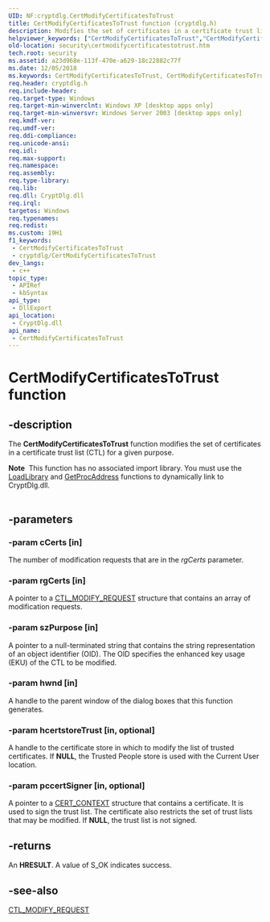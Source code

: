 ```yaml
---
UID: NF:cryptdlg.CertModifyCertificatesToTrust
title: CertModifyCertificatesToTrust function (cryptdlg.h)
description: Modifies the set of certificates in a certificate trust list (CTL) for a given purpose.
helpviewer_keywords: ["CertModifyCertificatesToTrust","CertModifyCertificatesToTrust function [Security]","cryptdlg/CertModifyCertificatesToTrust","security.certmodifycertificatestotrust"]
old-location: security\certmodifycertificatestotrust.htm
tech.root: security
ms.assetid: a23d968e-113f-470e-a629-18c22882c77f
ms.date: 12/05/2018
ms.keywords: CertModifyCertificatesToTrust, CertModifyCertificatesToTrust function [Security], cryptdlg/CertModifyCertificatesToTrust, security.certmodifycertificatestotrust
req.header: cryptdlg.h
req.include-header: 
req.target-type: Windows
req.target-min-winverclnt: Windows XP [desktop apps only]
req.target-min-winversvr: Windows Server 2003 [desktop apps only]
req.kmdf-ver: 
req.umdf-ver: 
req.ddi-compliance: 
req.unicode-ansi: 
req.idl: 
req.max-support: 
req.namespace: 
req.assembly: 
req.type-library: 
req.lib: 
req.dll: CryptDlg.dll
req.irql: 
targetos: Windows
req.typenames: 
req.redist: 
ms.custom: 19H1
f1_keywords:
 - CertModifyCertificatesToTrust
 - cryptdlg/CertModifyCertificatesToTrust
dev_langs:
 - c++
topic_type:
 - APIRef
 - kbSyntax
api_type:
 - DllExport
api_location:
 - CryptDlg.dll
api_name:
 - CertModifyCertificatesToTrust
---
```


# CertModifyCertificatesToTrust function


## -description

The <b>CertModifyCertificatesToTrust</b> function  modifies the set of certificates in a certificate trust list (CTL) for a given purpose.
<div class="alert"><b>Note</b>  This function has no associated import library. You must use the <a href="https://docs.microsoft.com/windows/desktop/api/libloaderapi/nf-libloaderapi-loadlibrarya">LoadLibrary</a> and <a href="https://docs.microsoft.com/windows/desktop/api/libloaderapi/nf-libloaderapi-getprocaddress">GetProcAddress</a> functions to dynamically link to CryptDlg.dll.</div><div> </div>

## -parameters

### -param cCerts [in]

The number of modification requests that are in the <i>rgCerts</i> parameter.

### -param rgCerts [in]

A pointer to a <a href="https://docs.microsoft.com/windows/desktop/api/cryptdlg/ns-cryptdlg-ctl_modify_request">CTL_MODIFY_REQUEST</a> structure that contains an array of modification requests.

### -param szPurpose [in]

A pointer to a null-terminated string that contains the string representation of an object identifier (OID). The OID specifies the enhanced key usage (EKU) of the CTL to be modified.

### -param hwnd [in]

A handle to the parent window of the dialog boxes that this function generates.

### -param hcertstoreTrust [in, optional]

A handle to the certificate store in which to modify the list of trusted certificates.  If <b>NULL</b>, the Trusted People store is used with the Current User location.

### -param pccertSigner [in, optional]

A pointer to a <a href="https://docs.microsoft.com/windows/desktop/api/wincrypt/ns-wincrypt-cert_context">CERT_CONTEXT</a> structure that contains a certificate. It is used to sign the trust list. The certificate also restricts the set of trust lists that may be modified. If <b>NULL</b>, the trust list is not signed.

## -returns

An <b>HRESULT</b>. A value of S_OK indicates success.

## -see-also

<a href="https://docs.microsoft.com/windows/desktop/api/cryptdlg/ns-cryptdlg-ctl_modify_request">CTL_MODIFY_REQUEST</a>

